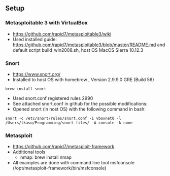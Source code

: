 ## Setup 

### Metasploitable 3 with VirtualBox

* https://github.com/rapid7/metasploitable3/wiki
* Used installed guide: https://github.com/rapid7/metasploitable3/blob/master/README.md and default script build_win2008.sh, host OS MacOS SIerra 10.12.3

### Snort
* https://www.snort.org/
* Installed to host OS with homebrew , Version 2.9.9.0 GRE (Build 56)

```shell
brew install snort
```

* Used snort.conf registered rules 2990
* See attached snort.conf in github for the possible modifications:
* Opened snort (in host OS) with the following command in bash:
```shell
snort -c /etc/snort/rules/snort.conf -i vboxnet0 -l /Users/tkasu/Programming/snort-files/ -A console -k none
```

### Metasploit
* https://github.com/rapid7/metasploit-framework 
* Additional tools
	* nmap: brew install nmap
* All examples are done with command line tool msfconsole (/opt/metasploit-framework/bin/msfconsole)

